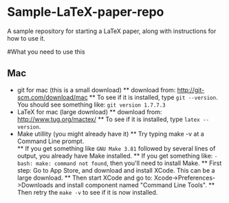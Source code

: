 Sample-LaTeX-paper-repo
=======================

A sample repository for starting a LaTeX paper, along with instructions for how to use it.


#What you need to use this
## Mac


* git for mac (this is a small download)
** download from: http://git-scm.com/download/mac
** To see if it is installed, type <code>git --version</code>.  You should see something like: <code>git version 1.7.7.3</code>
* LaTeX for mac (large download)
** download from: http://www.tug.org/mactex/
** To see if it is installed, type <code>latex --version</code>.
* Make utillity (you might already have it)
** Try typing make -v at a Command Line prompt.  
** If you get something like <code>GNU Make 3.81</code> followed by several lines of output, you already have Make installed.
** If you get something like: <code>-bash: make: command not found</code>, then you'll need to install Make.
** First step: Go to App Store, and download and install XCode.  This can be a large download.
** Then start XCode and go to:  Xcode->Preferences->Downloads and install component named "Command Line Tools".
** Then retry the <code>make -v</code> to see if it is now installed.

